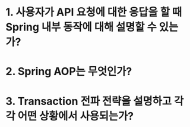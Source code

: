 # 1. 사용자가 API 요청에 대한 응답을 할 때 Spring 내부 동작에 대해 설명할 수 있는가?


# 2. Spring AOP는 무엇인가?


# 3. Transaction 전파 전략을 설명하고 각각 어떤 상황에서 사용되는가?

